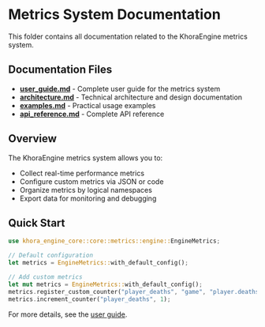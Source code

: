 # Metrics System Documentation

This folder contains all documentation related to the KhoraEngine metrics system.

## Documentation Files

- **[user_guide.md](user_guide.md)** - Complete user guide for the metrics system
- **[architecture.md](architecture.md)** - Technical architecture and design documentation
- **[examples.md](examples.md)** - Practical usage examples
- **[api_reference.md](api_reference.md)** - Complete API reference

## Overview

The KhoraEngine metrics system allows you to:

- Collect real-time performance metrics
- Configure custom metrics via JSON or code
- Organize metrics by logical namespaces
- Export data for monitoring and debugging

## Quick Start

```rust
use khora_engine_core::core::metrics::engine::EngineMetrics;

// Default configuration
let metrics = EngineMetrics::with_default_config();

// Add custom metrics
let mut metrics = EngineMetrics::with_default_config();
metrics.register_custom_counter("player_deaths", "game", "player.deaths", "Player deaths").unwrap();
metrics.increment_counter("player_deaths", 1);
```

For more details, see the [user guide](user_guide.md).
